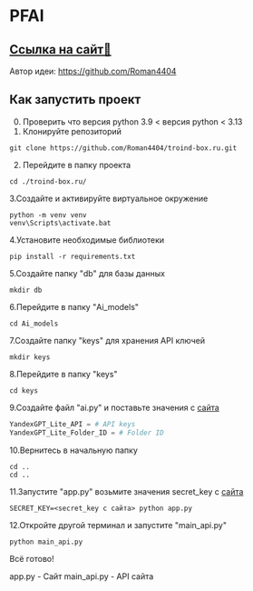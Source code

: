 # PFAI

## [Ccылка на сайт📝](http://51.250.34.28:5000/pfai)
Автор идеи: https://github.com/Roman4404

## Как запустить проект
0. Проверить что версия python 3.9 < версия python < 3.13 
1. Клонируйте репозиторий
```shell
git clone https://github.com/Roman4404/troind-box.ru.git
```
2. Перейдите в папку проекта
```shell
cd ./troind-box.ru/
```
3.Создайте и активируйте виртуальное окружение
```shell
python -m venv venv
venv\Scripts\activate.bat
```
4.Установите необходимые библиотеки
```shell
pip install -r requirements.txt
```
5.Создайте папку "db" для базы данных
```shell
mkdir db
```
6.Перейдите в папку "Ai_models"
```shell
cd Ai_models
```
7.Создайте папку "keys" для хранения API ключей
```shell
mkdir keys
```
8.Перейдите в папку "keys"
```shell
cd keys
```
9.Создайте файл "ai.py" и поставьте значения с [сайта](http://51.250.34.28:5000/pfai/need/api_and_keys)
```python
YandexGPT_Lite_API = # API keys
YandexGPT_Lite_Folder_ID = # Folder ID
```
10.Вернитесь в начальную папку
```shell
cd ..
cd ..
```
11.Запустите "app.py" возьмите значения secret_key с [сайта](http://51.250.34.28:5000/pfai/need/api_and_keys)
```shell
SECRET_KEY=<secret_key с сайта> python app.py
```
12.Откройте другой терминал и запустите "main_api.py"
```shell
python main_api.py
```
Всё готово!

app.py - Сайт
main_api.py - API сайта

